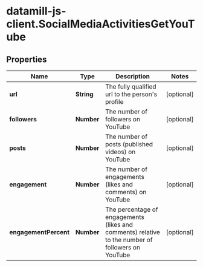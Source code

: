 # datamill-js-client.SocialMediaActivitiesGetYouTube

## Properties
Name | Type | Description | Notes
------------ | ------------- | ------------- | -------------
**url** | **String** | The fully qualified url to the person&#39;s profile | [optional] 
**followers** | **Number** | The number of followers on YouTube | [optional] 
**posts** | **Number** | The number of posts (published videos) on YouTube | [optional] 
**engagement** | **Number** | The number of engagements (likes and comments) on YouTube | [optional] 
**engagementPercent** | **Number** | The percentage of engagements (likes and comments) relative to the number of followers on YouTube | [optional] 


